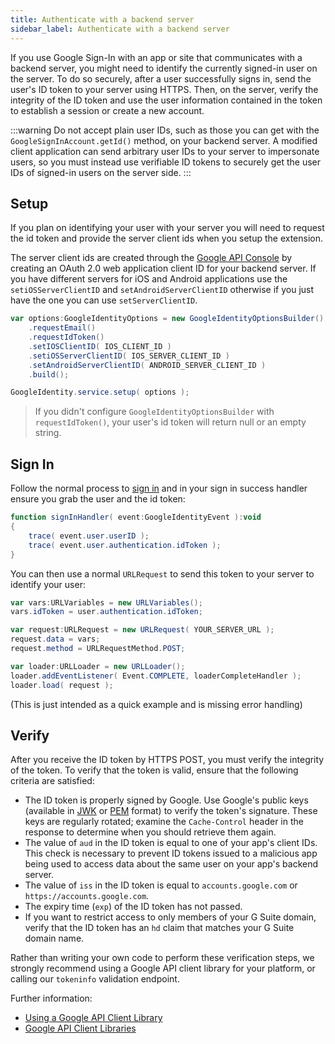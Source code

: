 ```yaml
---
title: Authenticate with a backend server
sidebar_label: Authenticate with a backend server
---
```



If you use Google Sign-In with an app or site that communicates with a backend server, you might need to identify the currently signed-in user on the server. To do so securely, after a user successfully signs in, send the user's ID token to your server using HTTPS. Then, on the server, verify the integrity of the ID token and use the user information contained in the token to establish a session or create a new account.


:::warning
Do not accept plain user IDs, such as those you can get with the `GoogleSignInAccount.getId()` method, on your backend server. A modified client application can send arbitrary user IDs to your server to impersonate users, so you must instead use verifiable ID tokens to securely get the user IDs of signed-in users on the server side.
:::



## Setup


If you plan on identifying your user with your server you will need to request the id token and provide the server client ids when you setup the extension.

The server client ids are created through the [Google API Console](https://console.developers.google.com/apis/credentials) by creating an OAuth 2.0 web application client ID for your backend server. If you have different servers for iOS and Android applications use the `setiOSServerClientID` and `setAndroidServerClientID` otherwise if you just have the one you can use `setServerClientID`.


```actionscript
var options:GoogleIdentityOptions = new GoogleIdentityOptionsBuilder()
    .requestEmail()
    .requestIdToken()
	.setIOSClientID( IOS_CLIENT_ID )
    .setiOSServerClientID( IOS_SERVER_CLIENT_ID )
    .setAndroidServerClientID( ANDROID_SERVER_CLIENT_ID )
    .build();

GoogleIdentity.service.setup( options );
```

>
> If you didn't configure `GoogleIdentityOptionsBuilder` with `requestIdToken()`, your user's id token will return null or an empty string.
>


## Sign In

Follow the normal process to [sign in](signing-in.md) and in your sign in success handler ensure you grab the user and the id token:

```actionscript
function signInHandler( event:GoogleIdentityEvent ):void
{
	trace( event.user.userID );
    trace( event.user.authentication.idToken );
}
```

You can then use a normal `URLRequest` to send this token to your server to identify your user:

```actionscript
var vars:URLVariables = new URLVariables();
vars.idToken = user.authentication.idToken;

var request:URLRequest = new URLRequest( YOUR_SERVER_URL );
request.data = vars;
request.method = URLRequestMethod.POST;

var loader:URLLoader = new URLLoader();
loader.addEventListener( Event.COMPLETE, loaderCompleteHandler );
loader.load( request );
```

(This is just intended as a quick example and is missing error handling)


## Verify 

After you receive the ID token by HTTPS POST, you must verify the integrity of the token. To verify that the token is valid, ensure that the following criteria are satisfied:

- The ID token is properly signed by Google. Use Google's public keys (available in [JWK](https://www.googleapis.com/oauth2/v3/certs) or [PEM](https://www.googleapis.com/oauth2/v1/certs) format) to verify the token's signature. These keys are regularly rotated; examine the `Cache-Control` header in the response to determine when you should retrieve them again.
- The value of `aud` in the ID token is equal to one of your app's client IDs. This check is necessary to prevent ID tokens issued to a malicious app being used to access data about the same user on your app's backend server.
- The value of `iss` in the ID token is equal to `accounts.google.com` or `https://accounts.google.com`.
- The expiry time (`exp`) of the ID token has not passed.
- If you want to restrict access to only members of your G Suite domain, verify that the ID token has an `hd` claim that matches your G Suite domain name.

Rather than writing your own code to perform these verification steps, we strongly recommend using a Google API client library for your platform, or calling our `tokeninfo` validation endpoint.


Further information:

- [Using a Google API Client Library](https://developers.google.com/identity/sign-in/android/backend-auth#using-a-google-api-client-library)
- [Google API Client Libraries](https://developers.google.com/api-client-library/)





